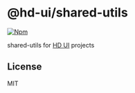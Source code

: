 # @hd-ui/shared-utils

[![Npm](https://img.shields.io/npm/v/@hd-ui/shared-utils)](https://www.npmjs.com/package/@hd-ui/shared-utils)

shared-utils for [HD UI](https://hd-ui.com) projects

## License

MIT
